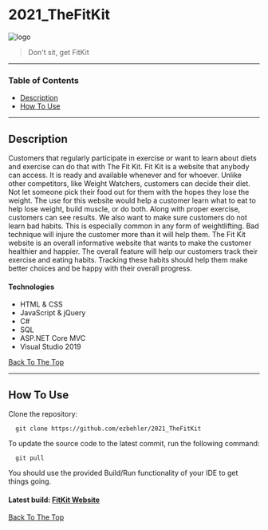 # 2021_TheFitKit

![logo](https://user-images.githubusercontent.com/78294042/114946778-7769ff00-9e11-11eb-95fd-eb2cf6c54fd4.png)

> Don't sit, get FitKit

---

### Table of Contents
- [Description](#description)
- [How To Use](#how-to-use)

---

## Description

Customers that regularly participate in exercise or want to learn about diets and exercise can do that with The Fit Kit. Fit Kit is a website that anybody can access. It is ready and available whenever and for whoever. Unlike other competitors, like Weight Watchers, customers can decide their diet. Not let someone pick their food out for them with the hopes they lose the weight. The use for this website would help a customer learn what to eat to help lose weight, build muscle, or do both. Along with proper exercise, customers can see results. We also want to make sure customers do not learn bad habits. This is especially common in any form of weightlifting. Bad technique will injure the customer more than it will help them. The Fit Kit website is an overall informative website that wants to make the customer healthier and happier. The overall feature will help our customers track their exercise and eating habits. Tracking these habits should help them make better choices and be happy with their overall progress.

#### Technologies

- HTML & CSS
- JavaScript & jQuery
- C#
- SQL
- ASP.NET Core MVC
- Visual Studio 2019

[Back To The Top](#2021_thefitkit)

---

## How To Use

Clone the repository:

```
  git clone https://github.com/ezbehler/2021_TheFitKit
```
To update the source code to the latest commit, run the following command:

```
  git pull
```

You should use the provided Build/Run functionality of your IDE to get things going.

#### Latest build: [FitKit Website](https://fitkitwebapp.azurewebsites.net/)

[Back To The Top](#2021_thefitkit)
